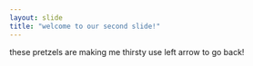 ```yaml
---
layout: slide
title: "welcome to our second slide!"
---
```

these pretzels are making me thirsty
use left arrow to go back!
